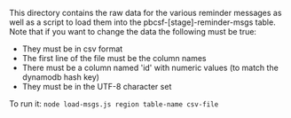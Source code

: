 This directory contains the raw data for the various reminder messages as well as a script to load them into the pbcsf-[stage]-reminder-msgs table. Note that if you want to change the data the following
must be true:

 - They must be in csv format
 - The first line of the file must be the column names
 - There must be a column named 'id' with numeric values (to match the dynamodb hash key)
 - They must be in the UTF-8 character set

To run it:
`node load-msgs.js region table-name csv-file`